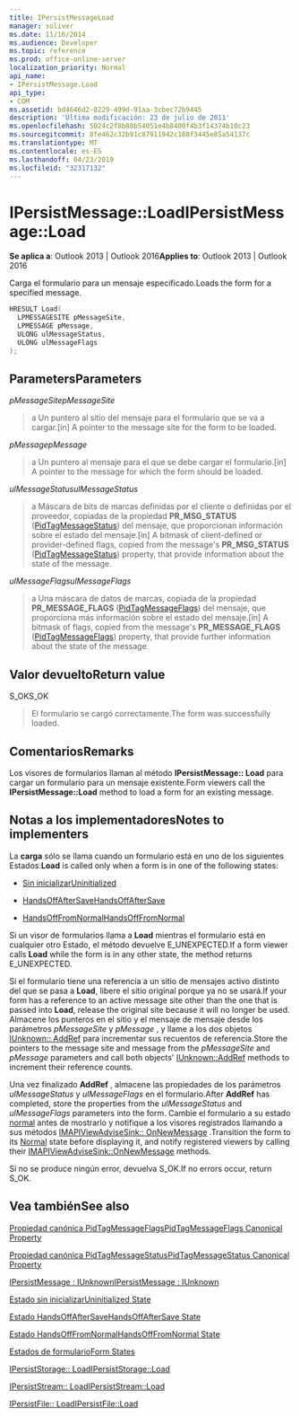 ```yaml
---
title: IPersistMessageLoad
manager: soliver
ms.date: 11/16/2014
ms.audience: Developer
ms.topic: reference
ms.prod: office-online-server
localization_priority: Normal
api_name:
- IPersistMessage.Load
api_type:
- COM
ms.assetid: bd4646d2-8229-499d-91aa-3cbec72b9445
description: 'Última modificación: 23 de julio de 2011'
ms.openlocfilehash: 5024c2f8b88b54051e4b8400f4b3f14374b10c23
ms.sourcegitcommit: 8fe462c32b91c87911942c188f3445e85a54137c
ms.translationtype: MT
ms.contentlocale: es-ES
ms.lasthandoff: 04/23/2019
ms.locfileid: "32317132"
---
```

# <a name="ipersistmessageload"></a><span data-ttu-id="298bc-103">IPersistMessage::Load</span><span class="sxs-lookup"><span data-stu-id="298bc-103">IPersistMessage::Load</span></span>

  
  
<span data-ttu-id="298bc-104">**Se aplica a**: Outlook 2013 | Outlook 2016</span><span class="sxs-lookup"><span data-stu-id="298bc-104">**Applies to**: Outlook 2013 | Outlook 2016</span></span> 
  
<span data-ttu-id="298bc-105">Carga el formulario para un mensaje especificado.</span><span class="sxs-lookup"><span data-stu-id="298bc-105">Loads the form for a specified message.</span></span>
  
```cpp
HRESULT Load(
  LPMESSAGESITE pMessageSite,
  LPMESSAGE pMessage,
  ULONG ulMessageStatus,
  ULONG ulMessageFlags
);
```

## <a name="parameters"></a><span data-ttu-id="298bc-106">Parameters</span><span class="sxs-lookup"><span data-stu-id="298bc-106">Parameters</span></span>

 <span data-ttu-id="298bc-107">_pMessageSite_</span><span class="sxs-lookup"><span data-stu-id="298bc-107">_pMessageSite_</span></span>
  
> <span data-ttu-id="298bc-108">a Un puntero al sitio del mensaje para el formulario que se va a cargar.</span><span class="sxs-lookup"><span data-stu-id="298bc-108">[in] A pointer to the message site for the form to be loaded.</span></span>
    
 <span data-ttu-id="298bc-109">_pMessage_</span><span class="sxs-lookup"><span data-stu-id="298bc-109">_pMessage_</span></span>
  
> <span data-ttu-id="298bc-110">a Un puntero al mensaje para el que se debe cargar el formulario.</span><span class="sxs-lookup"><span data-stu-id="298bc-110">[in] A pointer to the message for which the form should be loaded.</span></span>
    
 <span data-ttu-id="298bc-111">_ulMessageStatus_</span><span class="sxs-lookup"><span data-stu-id="298bc-111">_ulMessageStatus_</span></span>
  
> <span data-ttu-id="298bc-112">a Máscara de bits de marcas definidas por el cliente o definidas por el proveedor, copiadas de la propiedad **PR_MSG_STATUS** ([PidTagMessageStatus](pidtagmessagestatus-canonical-property.md)) del mensaje, que proporcionan información sobre el estado del mensaje.</span><span class="sxs-lookup"><span data-stu-id="298bc-112">[in] A bitmask of client-defined or provider-defined flags, copied from the message's **PR_MSG_STATUS** ([PidTagMessageStatus](pidtagmessagestatus-canonical-property.md)) property, that provide information about the state of the message.</span></span>
    
 <span data-ttu-id="298bc-113">_ulMessageFlags_</span><span class="sxs-lookup"><span data-stu-id="298bc-113">_ulMessageFlags_</span></span>
  
> <span data-ttu-id="298bc-114">a Una máscara de datos de marcas, copiada de la propiedad **PR_MESSAGE_FLAGS** ([PidTagMessageFlags](pidtagmessageflags-canonical-property.md)) del mensaje, que proporciona más información sobre el estado del mensaje.</span><span class="sxs-lookup"><span data-stu-id="298bc-114">[in] A bitmask of flags, copied from the message's **PR_MESSAGE_FLAGS** ([PidTagMessageFlags](pidtagmessageflags-canonical-property.md)) property, that provide further information about the state of the message.</span></span>
    
## <a name="return-value"></a><span data-ttu-id="298bc-115">Valor devuelto</span><span class="sxs-lookup"><span data-stu-id="298bc-115">Return value</span></span>

<span data-ttu-id="298bc-116">S_OK</span><span class="sxs-lookup"><span data-stu-id="298bc-116">S_OK</span></span> 
  
> <span data-ttu-id="298bc-117">El formulario se cargó correctamente.</span><span class="sxs-lookup"><span data-stu-id="298bc-117">The form was successfully loaded.</span></span>
    
## <a name="remarks"></a><span data-ttu-id="298bc-118">Comentarios</span><span class="sxs-lookup"><span data-stu-id="298bc-118">Remarks</span></span>

<span data-ttu-id="298bc-119">Los visores de formularios llaman al método **IPersistMessage:: Load** para cargar un formulario para un mensaje existente.</span><span class="sxs-lookup"><span data-stu-id="298bc-119">Form viewers call the **IPersistMessage::Load** method to load a form for an existing message.</span></span> 
  
## <a name="notes-to-implementers"></a><span data-ttu-id="298bc-120">Notas a los implementadores</span><span class="sxs-lookup"><span data-stu-id="298bc-120">Notes to implementers</span></span>

 <span data-ttu-id="298bc-121">La **carga** sólo se llama cuando un formulario está en uno de los siguientes Estados:</span><span class="sxs-lookup"><span data-stu-id="298bc-121">**Load** is called only when a form is in one of the following states:</span></span> 
  
- [<span data-ttu-id="298bc-122">Sin inicializar</span><span class="sxs-lookup"><span data-stu-id="298bc-122">Uninitialized</span></span>](uninitialized-state.md)
    
- [<span data-ttu-id="298bc-123">HandsOffAfterSave</span><span class="sxs-lookup"><span data-stu-id="298bc-123">HandsOffAfterSave</span></span>](handsoffaftersave-state.md)
    
- [<span data-ttu-id="298bc-124">HandsOffFromNormal</span><span class="sxs-lookup"><span data-stu-id="298bc-124">HandsOffFromNormal</span></span>](handsofffromnormal-state.md)
    
<span data-ttu-id="298bc-125">Si un visor de formularios llama a **Load** mientras el formulario está en cualquier otro Estado, el método devuelve E_UNEXPECTED.</span><span class="sxs-lookup"><span data-stu-id="298bc-125">If a form viewer calls **Load** while the form is in any other state, the method returns E_UNEXPECTED.</span></span> 
  
<span data-ttu-id="298bc-126">Si el formulario tiene una referencia a un sitio de mensajes activo distinto del que se pasa a **Load**, libere el sitio original porque ya no se usará.</span><span class="sxs-lookup"><span data-stu-id="298bc-126">If your form has a reference to an active message site other than the one that is passed into **Load**, release the original site because it will no longer be used.</span></span> <span data-ttu-id="298bc-127">Almacene los punteros en el sitio y el mensaje de mensaje desde los parámetros _pMessageSite_ y _pMessage_ , y llame a los dos objetos [IUnknown:: AddRef](https://msdn.microsoft.com/library/b4316efd-73d4-4995-b898-8025a316ba63%28Office.15%29.aspx) para incrementar sus recuentos de referencia.</span><span class="sxs-lookup"><span data-stu-id="298bc-127">Store the pointers to the message site and message from the  _pMessageSite_ and  _pMessage_ parameters and call both objects' [IUnknown::AddRef](https://msdn.microsoft.com/library/b4316efd-73d4-4995-b898-8025a316ba63%28Office.15%29.aspx) methods to increment their reference counts.</span></span> 
  
<span data-ttu-id="298bc-128">Una vez finalizado **AddRef** , almacene las propiedades de los parámetros _ulMessageStatus_ y _ulMessageFlags_ en el formulario.</span><span class="sxs-lookup"><span data-stu-id="298bc-128">After **AddRef** has completed, store the properties from the  _ulMessageStatus_ and  _ulMessageFlags_ parameters into the form.</span></span> <span data-ttu-id="298bc-129">Cambie el formulario a su estado [normal](normal-state.md) antes de mostrarlo y notifique a los visores registrados llamando a sus métodos [IMAPIViewAdviseSink:: OnNewMessage](imapiviewadvisesink-onnewmessage.md) .</span><span class="sxs-lookup"><span data-stu-id="298bc-129">Transition the form to its [Normal](normal-state.md) state before displaying it, and notify registered viewers by calling their [IMAPIViewAdviseSink::OnNewMessage](imapiviewadvisesink-onnewmessage.md) methods.</span></span> 
  
<span data-ttu-id="298bc-130">Si no se produce ningún error, devuelva S_OK.</span><span class="sxs-lookup"><span data-stu-id="298bc-130">If no errors occur, return S_OK.</span></span> 
  
## <a name="see-also"></a><span data-ttu-id="298bc-131">Vea también</span><span class="sxs-lookup"><span data-stu-id="298bc-131">See also</span></span>



[<span data-ttu-id="298bc-132">Propiedad canónica PidTagMessageFlags</span><span class="sxs-lookup"><span data-stu-id="298bc-132">PidTagMessageFlags Canonical Property</span></span>](pidtagmessageflags-canonical-property.md)
  
[<span data-ttu-id="298bc-133">Propiedad canónica PidTagMessageStatus</span><span class="sxs-lookup"><span data-stu-id="298bc-133">PidTagMessageStatus Canonical Property</span></span>](pidtagmessagestatus-canonical-property.md)
  
[<span data-ttu-id="298bc-134">IPersistMessage : IUnknown</span><span class="sxs-lookup"><span data-stu-id="298bc-134">IPersistMessage : IUnknown</span></span>](ipersistmessageiunknown.md)


[<span data-ttu-id="298bc-135">Estado sin inicializar</span><span class="sxs-lookup"><span data-stu-id="298bc-135">Uninitialized State</span></span>](uninitialized-state.md)
  
[<span data-ttu-id="298bc-136">Estado HandsOffAfterSave</span><span class="sxs-lookup"><span data-stu-id="298bc-136">HandsOffAfterSave State</span></span>](handsoffaftersave-state.md)
  
[<span data-ttu-id="298bc-137">Estado HandsOffFromNormal</span><span class="sxs-lookup"><span data-stu-id="298bc-137">HandsOffFromNormal State</span></span>](handsofffromnormal-state.md)
  
[<span data-ttu-id="298bc-138">Estados de formulario</span><span class="sxs-lookup"><span data-stu-id="298bc-138">Form States</span></span>](form-states.md)


[<span data-ttu-id="298bc-139">IPersistStorage:: Load</span><span class="sxs-lookup"><span data-stu-id="298bc-139">IPersistStorage::Load</span></span>](https://msdn.microsoft.com/library/34379b8d-4e00-49cd-9fd1-65f88746c61a.aspx)
  
[<span data-ttu-id="298bc-140">IPersistStream:: Load</span><span class="sxs-lookup"><span data-stu-id="298bc-140">IPersistStream::Load</span></span>](https://msdn.microsoft.com/library/351e1187-9959-4542-8778-925457c3b8e3.aspx)
  
[<span data-ttu-id="298bc-141">IPersistFile:: Load</span><span class="sxs-lookup"><span data-stu-id="298bc-141">IPersistFile::Load</span></span>](https://msdn.microsoft.com/library/8391aa5c-fe6e-4b03-9eef-7958f75910a5.aspx)

